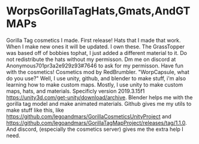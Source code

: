 # WorpsGorillaTagHats,Gmats,AndGTMAPs
Gorilla Tag cosmetics I made. 
First release! 
Hats that I made that work. When I make new ones it will be updated.
I own these. The GrassTopper was based off of bobbies tophat, I just added a different material to it.
Do not redistribute the hats without my permisson. Dm me on discord at Anonymous701pr3a2e929z93#7646 to ask for my permisson.
Have fun with the cosmetics! 
Cosmetics mod by RedBrumbler.
"WorpCapsule, what do you use?" Well, I use unity, github, and blender to make stuff, i'm also learning how to make custom maps. Mostly, I use unity to make custom maps, hats, and materials. Specificly version 2019.3.15f1 https://unity3d.com/get-unity/download/archive. Blender helps me with the gorilla tag model and make animated materials. Github gives me my utils to make stuff like this, like https://github.com/legoandmars/GorillaCosmeticsUnityProject and https://github.com/legoandmars/GorillaTagMapProject/releases/tag/1.1.0. And discord, (especially the cosmetics server) gives me the extra help I need.
